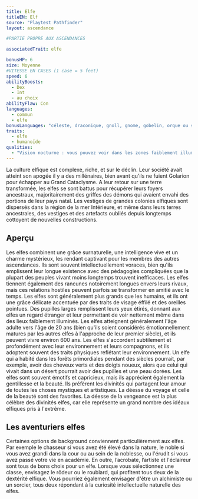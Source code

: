 ```yaml
---
title: Elfe
titleEN: Elf
source: "Playtest Pathfinder"
layout: ascendance

#PARTIE PROPRE AUX ASCENDANCES

associatedTrait: elfe

bonusHP: 6
size: Moyenne
#VITESSE EN CASES (1 case = 5 feet)
speed: 6
abilityBoosts:
  - Dex
  - Int
  - au choix
abilityFlaw: Con
languages:
  - commun
  - elfe
bonusLanguages: "céleste, draconique, gnoll, gnome, gobelin, orque ou sylvestre"
traits:
  - elfe
  - humanoïde
qualities:
  - "Vision nocturne : vous pouvez voir dans les zones faiblement illuminées aussi bien qu'en plein jour."
---
```


La culture elfique est complexe, riche, et sur le déclin. Leur société avait atteint son apogée il y a des millénaires, bien avant qu'ils ne fuient Golarion pour échapper au Grand Cataclysme. A leur retour sur une terre transformée, les elfes se sont battus pour récupérer leurs foyers ancestraux, majoritairement des griffes des démons qui avaient envahi des portions de leur pays natal. Les vestiges de grandes colonies elfiques sont dispersés dans la région de la mer Intérieure, et même dans leurs terres ancestrales,  des vestiges et des artefacts oubliés depuis longtemps cottoyent de nouvelles constructions.

## Aperçu
Les elfes combinent une grâce surnaturelle, une intelligence vive et un charme mystérieux, les rendant captivant pour les membres des autres ascendances. Ils sont souvent intellectuellement voraces, bien qu'ils emplissent leur longue existence avec des pédagogies compliquées que la plupart des peuples vivant moins longtemps trouvent inefficaces. Les elfes tiennent également des rancunes notoirement longues envers leurs rivaux, mais ces relations hostiles peuvent parfois se transformer en amitié avec le temps.
Les elfes sont généralement plus grands que les humains, et ils ont une grâce délicate accentuée par des traits de visage éffilé et des oreilles pointues. Des pupilles larges remplissent leurs yeux étirés, donnant aux elfes un regard étranger et leur permettant de voir nettement même dans des lieux faiblement illuminés. Les elfes atteignent généralement l'âge adulte vers l'âge de 20 ans (bien qu'ils soient considérés émotionnellement matures par les autres elfes à l'approche de leur premier siècle), et ils peuvent vivre environ 600 ans.
Les elfes s'accordent subtilement et profondément avec leur environnement et leurs compagnons, et ils adoptent souvent des traits physiques reflétant leur environnement. Un elfe qui a habité dans les forêts primordiales pendant des siècles pourrait, par exemple, avoir des cheveux verts et des doigts noueux, alors que celui qui vivait dans un désert pourrait avoir des pupilles et une peau dorées.
Les elfes sont souvent émotifs et capricieux, mais ils apprécient également la gentillesse et la beauté. Ils préfèrent les divinités qui partagent leur amour de toutes les choses mystiques et artistiques.
La déesse du voyage et celle de la beauté sont des favorites. La déesse de la vengeance est la plus célèbre des divinités elfes, car elle représente un grand nombre des idéaux elfiques pris à l'extrême.

## Les aventuriers elfes
Certaines options de background conviennent particulièrement aux elfes. Par exemple le chasseur si vous avez été élevé dans la nature, le noble si vous avez grandi dans la cour ou au sein de la noblesse, ou l'érudit si vous avez passé votre vie en académie. En outre, l’acrobate, l’artiste et l'éclaireur sont tous de bons choix pour un elfe.
Lorsque vous sélectionnez une classe, envisagez le rôdeur ou le roublard, qui profitent tous deux de la dextérité elfique. Vous pourriez également envisager d'être un alchimiste ou un sorcier, tous deux répondant à la curiosité intellectuelle naturelle des elfes.

